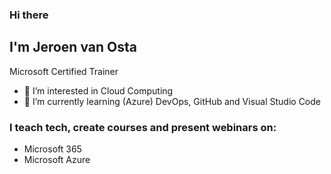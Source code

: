 ### Hi there
## I'm Jeroen van Osta

Microsoft Certified Trainer
- 👀 I’m interested in Cloud Computing
- 🌱 I’m currently learning (Azure) DevOps, GitHub and Visual Studio Code


### I teach tech, create courses and present webinars on:
- Microsoft 365
- Microsoft Azure

<!---
JeroenvanOsta/JeroenvanOsta is a ✨ special ✨ repository because its `README.md` (this file) appears on your GitHub profile.
You can click the Preview link to take a look at your changes.
--->
